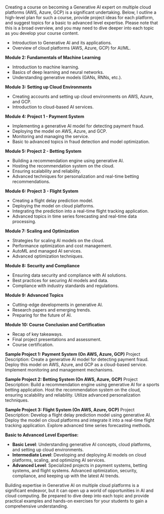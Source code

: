 Creating a course on becoming a Generative AI expert on multiple cloud platforms (AWS, Azure, GCP) is a significant undertaking. Below, I outline a high-level plan for such a course, provide project ideas for each platform, and suggest topics for a basic to advanced level expertise. Please note that this is a broad overview, and you may need to dive deeper into each topic as you develop your course content.

- Introduction to Generative AI and its applications.
- Overview of cloud platforms (AWS, Azure, GCP) for AI/ML.

**Module 2: Fundamentals of Machine Learning**
- Introduction to machine learning.
- Basics of deep learning and neural networks.
- Understanding generative models (GANs, RNNs, etc.).

**Module 3: Setting up Cloud Environments**
- Creating accounts and setting up cloud environments on AWS, Azure, and GCP.
- Introduction to cloud-based AI services.

**Module 4: Project 1 - Payment System**
- Implementing a generative AI model for detecting payment fraud.
- Deploying the model on AWS, Azure, and GCP.
- Monitoring and managing the service.
- Basic to advanced topics in fraud detection and model optimization.

**Module 5: Project 2 - Betting System**
- Building a recommendation engine using generative AI.
- Hosting the recommendation system on the cloud.
- Ensuring scalability and reliability.
- Advanced techniques for personalization and real-time betting recommendations.

**Module 6: Project 3 - Flight System**
- Creating a flight delay prediction model.
- Deploying the model on cloud platforms.
- Integrating the prediction into a real-time flight tracking application.
- Advanced topics in time series forecasting and real-time data processing.

**Module 7: Scaling and Optimization**
- Strategies for scaling AI models on the cloud.
- Performance optimization and cost management.
- AutoML and managed AI services.
- Advanced optimization techniques.

**Module 8: Security and Compliance**
- Ensuring data security and compliance with AI solutions.
- Best practices for securing AI models and data.
- Compliance with industry standards and regulations.

**Module 9: Advanced Topics**
- Cutting-edge developments in generative AI.
- Research papers and emerging trends.
- Preparing for the future of AI.

**Module 10: Course Conclusion and Certification**
- Recap of key takeaways.
- Final project presentations and assessment.
- Course certification.

**Sample Project 1: Payment System (On AWS, Azure, GCP)**
Project Description: Create a generative AI model for detecting payment fraud. Deploy this model on AWS, Azure, and GCP as a cloud-based service. Implement monitoring and management mechanisms.

**Sample Project 2: Betting System (On AWS, Azure, GCP)**
Project Description: Build a recommendation engine using generative AI for a sports betting application. Host the recommendation system on the cloud, ensuring scalability and reliability. Utilize advanced personalization techniques.

**Sample Project 3: Flight System (On AWS, Azure, GCP)**
Project Description: Develop a flight delay prediction model using generative AI. Deploy the model on cloud platforms and integrate it into a real-time flight tracking application. Explore advanced time series forecasting methods.

**Basic to Advanced Level Expertise:**
- **Basic Level**: Understanding generative AI concepts, cloud platforms, and setting up cloud environments.
- **Intermediate Level**: Developing and deploying AI models on cloud platforms, scaling, and optimizing AI services.
- **Advanced Level**: Specialized projects in payment systems, betting systems, and flight systems. Advanced optimization, security, compliance, and keeping up with the latest AI trends.

Building expertise in Generative AI on multiple cloud platforms is a significant endeavor, but it can open up a world of opportunities in AI and cloud computing. Be prepared to dive deep into each topic and provide practical examples and hands-on exercises for your students to gain a comprehensive understanding.
